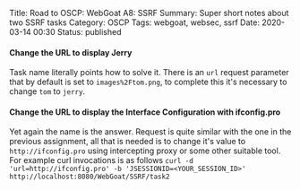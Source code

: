 Title: Road to OSCP: WebGoat A8: SSRF
Summary: Super short notes about two SSRF tasks
Category: OSCP
Tags: webgoat, websec, ssrf
Date: 2020-03-14 00:30
Status: published

#### Change the URL to display Jerry
Task name literally points how to solve it. There is an `url` request parameter that by default is set to `images%2Ftom.png`, to complete this it's necessary to change `tom` to `jerry`.

#### Change the URL to display the Interface Configuration with ifconfig.pro
Yet again the name is the answer. Request is quite similar with the one in the previous assignment, all that is needed is to change it's value to `http://ifconfig.pro` using intercepting proxy or some other suitable tool. For example curl invocations is as follows `curl -d 'url=http://ifconfig.pro' -b 'JSESSIONID=<YOUR_SESSION_ID>' http://localhost:8080/WebGoat/SSRF/task2`
